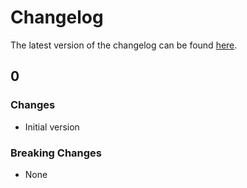 # Changelog

The latest version of the changelog can be found [here](/Azure/bicep-registry-modules/blob/main/avm/res/maps/account/CHANGELOG.md).

## 0

### Changes

- Initial version

### Breaking Changes

- None
